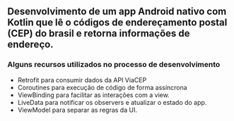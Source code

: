 ## Desenvolvimento de um app Android nativo com Kotlin que lê o códigos de endereçamento postal (CEP) do brasil e retorna informações de endereço.

### Alguns recursos utilizados no processo de desenvolvimento 
- Retrofit para consumir dados da API ViaCEP
- Coroutines para execução de código de forma assíncrona 
- ViewBinding para facilitar as interações com a view.
- LiveData para notificar os observers e atualizar o estado do app.
- ViewModel para separar as regras da UI.
